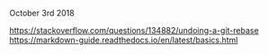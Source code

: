 October 3rd 2018
	<p>https://stackoverflow.com/questions/134882/undoing-a-git-rebase
	https://markdown-guide.readthedocs.io/en/latest/basics.html</p>

